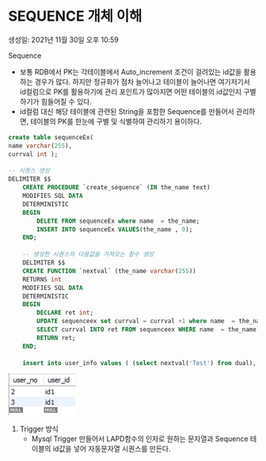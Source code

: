 # SEQUENCE 개체 이해

생성일: 2021년 11월 30일 오후 10:59

Sequence

- 보통 RDB에서 PK는 각테이블에서 Auto_increment 조건이 걸려있는 id값을 활용하는 경우가 많다.
하지만 정규화가 점차 늘어나고 테이블이 늘어나면 여기저기서 id컬럼으로 PK를 활용하기에 관리 포인트가 많아지면 어떤 테이블의 id값인지 구별하기가 힘들어질 수 있다.
- id컬럼 대신 해당 테이블에 관련된 String을 포함한 Sequence를 만들어서 관리하면, 테이블의 PK를 한눈에 구별 및 식별하여 관리하기 용이하다.

```sql
create table sequenceEx(
name varchar(255),
currval int );

-- 시퀀스 생성
DELIMITER $$
	CREATE PROCEDURE `create_sequence` (IN the_name text)
    MODIFIES SQL DATA
    DETERMINISTIC
    BEGIN
		DELETE FROM sequenceEx where name  = the_name;
        INSERT INTO sequenceEx VALUES(the_name , 0);
	END;
    
    -- 생성한 시퀀스의 다음값을 가져오는 함수 생성
    DELIMITER $$
	CREATE FUNCTION `nextval` (the_name varchar(255))
	RETURNS int 
    MODIFIES SQL DATA
    DETERMINISTIC
    BEGIN
		DECLARE ret int;
        UPDATE sequenceex set currval = currval +1 where name  = the_name;
        SELECT currval INTO ret FROM sequenceex WHERE name  = the_name LIMIT 1;
		RETURN ret;
	END;
    
    insert into user_info values ( (select nextval('Test') from dual), 'id1');
```

![Untitled](section2-img/Untitled2-1.png)

1. Trigger 방식
    - Mysql Trigger 만들어서 LAPD함수의 인자로 원하는 문자열과 Sequence 테이블의 id값을 넣어 자동문자열 시퀀스를 만든다.